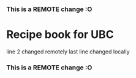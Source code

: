 ### This is a REMOTE change :O
# Recipe book for UBC
line 2 changed remotely
last line changed locally
### This is a REMOTE change :O
